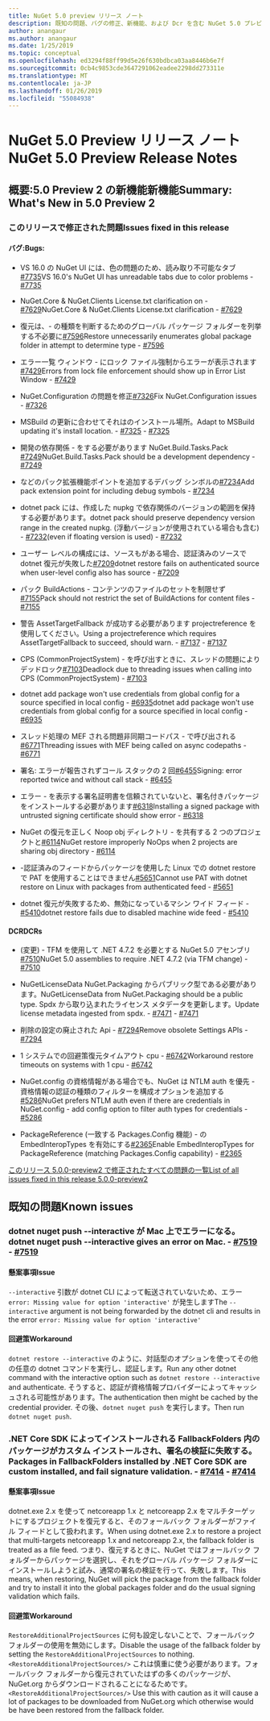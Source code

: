 ```yaml
---
title: NuGet 5.0 preview リリース ノート
description: 既知の問題、バグの修正、新機能、および Dcr を含む NuGet 5.0 プレビューのリリース ノート。
author: anangaur
ms.author: anangaur
ms.date: 1/25/2019
ms.topic: conceptual
ms.openlocfilehash: ed3294f88ff99d5e26f630bdbca03aa8446b6e7f
ms.sourcegitcommit: 0cb4c9853cde3647291062eadee2298dd273311e
ms.translationtype: MT
ms.contentlocale: ja-JP
ms.lasthandoff: 01/26/2019
ms.locfileid: "55084938"
---
```

# <a name="nuget-50-preview-release-notes"></a><span data-ttu-id="7284c-103">NuGet 5.0 Preview リリース ノート</span><span class="sxs-lookup"><span data-stu-id="7284c-103">NuGet 5.0 Preview Release Notes</span></span>

## <a name="summary-whats-new-in-50-preview-2"></a><span data-ttu-id="7284c-104">概要:5.0 Preview 2 の新機能新機能</span><span class="sxs-lookup"><span data-stu-id="7284c-104">Summary: What's New in 5.0 Preview 2</span></span>

### <a name="issues-fixed-in-this-release"></a><span data-ttu-id="7284c-105">このリリースで修正された問題</span><span class="sxs-lookup"><span data-stu-id="7284c-105">Issues fixed in this release</span></span>

#### <a name="bugs"></a><span data-ttu-id="7284c-106">バグ:</span><span class="sxs-lookup"><span data-stu-id="7284c-106">Bugs:</span></span>

* <span data-ttu-id="7284c-107">VS 16.0 の NuGet UI には、色の問題のため、読み取り不可能なタブ[#7735](https://github.com/NuGet/Home/issues/7735)</span><span class="sxs-lookup"><span data-stu-id="7284c-107">VS 16.0's NuGet UI has unreadable tabs due to color problems - [#7735](https://github.com/NuGet/Home/issues/7735)</span></span>

* <span data-ttu-id="7284c-108">NuGet.Core & NuGet.Clients License.txt clarification on - [#7629](https://github.com/NuGet/Home/issues/7629)</span><span class="sxs-lookup"><span data-stu-id="7284c-108">NuGet.Core & NuGet.Clients License.txt clarification - [#7629](https://github.com/NuGet/Home/issues/7629)</span></span>

* <span data-ttu-id="7284c-109">復元は、- の種類を判断するためのグローバル パッケージ フォルダーを列挙する不必要に[#7596](https://github.com/NuGet/Home/issues/7596)</span><span class="sxs-lookup"><span data-stu-id="7284c-109">Restore unnecessarily enumerates global package folder in attempt to determine type - [#7596](https://github.com/NuGet/Home/issues/7596)</span></span>

* <span data-ttu-id="7284c-110">エラー一覧 ウィンドウ - にロック ファイル強制からエラーが表示されます[#7429](https://github.com/NuGet/Home/issues/7429)</span><span class="sxs-lookup"><span data-stu-id="7284c-110">Errors from lock file enforcement should show up in Error List Window - [#7429](https://github.com/NuGet/Home/issues/7429)</span></span>

* <span data-ttu-id="7284c-111">NuGet.Configuration の問題を修正[#7326](https://github.com/NuGet/Home/issues/7326)</span><span class="sxs-lookup"><span data-stu-id="7284c-111">Fix NuGet.Configuration issues - [#7326](https://github.com/NuGet/Home/issues/7326)</span></span>

* <span data-ttu-id="7284c-112">MSBuild の更新に合わせてそれはのインストール場所。</span><span class="sxs-lookup"><span data-stu-id="7284c-112">Adapt to MSBuild updating it's install location.</span></span><span data-ttu-id="7284c-113">  - [#7325](https://github.com/NuGet/Home/issues/7325)</span><span class="sxs-lookup"><span data-stu-id="7284c-113">  - [#7325](https://github.com/NuGet/Home/issues/7325)</span></span>

* <span data-ttu-id="7284c-114">開発の依存関係 - をする必要があります NuGet.Build.Tasks.Pack [#7249](https://github.com/NuGet/Home/issues/7249)</span><span class="sxs-lookup"><span data-stu-id="7284c-114">NuGet.Build.Tasks.Pack should be a development dependency - [#7249](https://github.com/NuGet/Home/issues/7249)</span></span>

* <span data-ttu-id="7284c-115">などのパック拡張機能ポイントを追加するデバッグ シンボルの[#7234](https://github.com/NuGet/Home/issues/7234)</span><span class="sxs-lookup"><span data-stu-id="7284c-115">Add pack extension point for including debug symbols - [#7234](https://github.com/NuGet/Home/issues/7234)</span></span>

* <span data-ttu-id="7284c-116">dotnet pack には、作成した nupkg で依存関係のバージョンの範囲を保持する必要があります。</span><span class="sxs-lookup"><span data-stu-id="7284c-116">dotnet pack should preserve dependency version range in the created nupkg.</span></span> <span data-ttu-id="7284c-117">(浮動バージョンが使用されている場合も含む) - [#7232](https://github.com/NuGet/Home/issues/7232)</span><span class="sxs-lookup"><span data-stu-id="7284c-117">(even if floating version is used) - [#7232](https://github.com/NuGet/Home/issues/7232)</span></span>

* <span data-ttu-id="7284c-118">ユーザー レベルの構成には、ソースもがある場合、認証済みのソースで dotnet 復元が失敗した[#7209](https://github.com/NuGet/Home/issues/7209)</span><span class="sxs-lookup"><span data-stu-id="7284c-118">dotnet restore fails on authenticated source when user-level config also has source - [#7209](https://github.com/NuGet/Home/issues/7209)</span></span>

* <span data-ttu-id="7284c-119">パック BuildActions - コンテンツのファイルのセットを制限せず[#7155](https://github.com/NuGet/Home/issues/7155)</span><span class="sxs-lookup"><span data-stu-id="7284c-119">Pack should not restrict the set of BuildActions for content files - [#7155](https://github.com/NuGet/Home/issues/7155)</span></span>

* <span data-ttu-id="7284c-120">警告 AssetTargetFallback が成功する必要があります projectreference を使用してください。</span><span class="sxs-lookup"><span data-stu-id="7284c-120">Using a projectreference which requires AssetTargetFallback to succeed, should warn.</span></span><span data-ttu-id="7284c-121"> - [#7137](https://github.com/NuGet/Home/issues/7137)</span><span class="sxs-lookup"><span data-stu-id="7284c-121"> - [#7137](https://github.com/NuGet/Home/issues/7137)</span></span>

* <span data-ttu-id="7284c-122">CPS (CommonProjectSystem) - を呼び出すときに、スレッドの問題によりデッドロック[#7103](https://github.com/NuGet/Home/issues/7103)</span><span class="sxs-lookup"><span data-stu-id="7284c-122">Deadlock due to threading issues when calling into CPS (CommonProjectSystem) - [#7103](https://github.com/NuGet/Home/issues/7103)</span></span>

* <span data-ttu-id="7284c-123">dotnet add package won't use credentials from global config for a source specified in local config - [#6935](https://github.com/NuGet/Home/issues/6935)</span><span class="sxs-lookup"><span data-stu-id="7284c-123">dotnet add package won't use credentials from global config for a source specified in local config - [#6935](https://github.com/NuGet/Home/issues/6935)</span></span>

* <span data-ttu-id="7284c-124">スレッド処理の MEF される問題非同期コードパス - で呼び出される[#6771](https://github.com/NuGet/Home/issues/6771)</span><span class="sxs-lookup"><span data-stu-id="7284c-124">Threading issues with MEF being called on async codepaths - [#6771](https://github.com/NuGet/Home/issues/6771)</span></span>

* <span data-ttu-id="7284c-125">署名: エラーが報告されずコール スタックの 2 回[#6455](https://github.com/NuGet/Home/issues/6455)</span><span class="sxs-lookup"><span data-stu-id="7284c-125">Signing:  error reported twice and without call stack - [#6455](https://github.com/NuGet/Home/issues/6455)</span></span>

* <span data-ttu-id="7284c-126">エラー - を表示する署名証明書を信頼されていないと、署名付きパッケージをインストールする必要があります[#6318](https://github.com/NuGet/Home/issues/6318)</span><span class="sxs-lookup"><span data-stu-id="7284c-126">Installing a signed package with untrusted signing certificate should show error - [#6318](https://github.com/NuGet/Home/issues/6318)</span></span>

* <span data-ttu-id="7284c-127">NuGet の復元を正しく Noop obj ディレクトリ - を共有する 2 つのプロジェクトと[#6114](https://github.com/NuGet/Home/issues/6114)</span><span class="sxs-lookup"><span data-stu-id="7284c-127">NuGet restore improperly NoOps when 2 projects are sharing obj directory - [#6114](https://github.com/NuGet/Home/issues/6114)</span></span>

* <span data-ttu-id="7284c-128">-認証済みのフィードからパッケージを使用した Linux での dotnet restore で PAT を使用することはできません[#5651](https://github.com/NuGet/Home/issues/5651)</span><span class="sxs-lookup"><span data-stu-id="7284c-128">Cannot use PAT with dotnet restore on Linux with packages from authenticated feed - [#5651](https://github.com/NuGet/Home/issues/5651)</span></span>

* <span data-ttu-id="7284c-129">dotnet 復元が失敗するため、無効になっているマシン ワイド フィード - [#5410](https://github.com/NuGet/Home/issues/5410)</span><span class="sxs-lookup"><span data-stu-id="7284c-129">dotnet restore fails due to disabled machine wide feed - [#5410](https://github.com/NuGet/Home/issues/5410)</span></span>

#### <a name="dcrs"></a><span data-ttu-id="7284c-130">DCR</span><span class="sxs-lookup"><span data-stu-id="7284c-130">DCRs</span></span>

* <span data-ttu-id="7284c-131">(変更) - TFM を使用して .NET 4.7.2 を必要とする NuGet 5.0 アセンブリ[#7510](https://github.com/NuGet/Home/issues/7510)</span><span class="sxs-lookup"><span data-stu-id="7284c-131">NuGet 5.0 assemblies to require .NET 4.7.2 (via TFM change) - [#7510](https://github.com/NuGet/Home/issues/7510)</span></span>

* <span data-ttu-id="7284c-132">NuGetLicenseData NuGet.Packaging からパブリック型である必要があります。</span><span class="sxs-lookup"><span data-stu-id="7284c-132">NuGetLicenseData from NuGet.Packaging should be a public type.</span></span> <span data-ttu-id="7284c-133">Spdx から取り込まれたライセンス メタデータを更新します。</span><span class="sxs-lookup"><span data-stu-id="7284c-133">Update license metadata ingested from spdx.</span></span><span data-ttu-id="7284c-134"> - [#7471](https://github.com/NuGet/Home/issues/7471)</span><span class="sxs-lookup"><span data-stu-id="7284c-134"> - [#7471](https://github.com/NuGet/Home/issues/7471)</span></span>

* <span data-ttu-id="7284c-135">削除の設定の廃止された Api - [#7294](https://github.com/NuGet/Home/issues/7294)</span><span class="sxs-lookup"><span data-stu-id="7284c-135">Remove obsolete Settings APIs - [#7294](https://github.com/NuGet/Home/issues/7294)</span></span>

* <span data-ttu-id="7284c-136">1 システムでの回避策復元タイムアウト cpu - [#6742](https://github.com/NuGet/Home/issues/6742)</span><span class="sxs-lookup"><span data-stu-id="7284c-136">Workaround restore timeouts on systems with 1 cpu - [#6742](https://github.com/NuGet/Home/issues/6742)</span></span>

* <span data-ttu-id="7284c-137">NuGet.config の資格情報がある場合でも、NuGet は NTLM auth を優先 - 資格情報の認証の種類のフィルターを構成オプションを追加する[#5286](https://github.com/NuGet/Home/issues/5286)</span><span class="sxs-lookup"><span data-stu-id="7284c-137">NuGet prefers NTLM auth even if there are credentials in NuGet.config - add config option to filter auth types for credentials - [#5286](https://github.com/NuGet/Home/issues/5286)</span></span>

* <span data-ttu-id="7284c-138">PackageReference (一致する Packages.Config 機能) - の EmbedInteropTypes を有効にする[#2365](https://github.com/NuGet/Home/issues/2365)</span><span class="sxs-lookup"><span data-stu-id="7284c-138">Enable EmbedInteropTypes for PackageReference (matching Packages.Config capability) - [#2365](https://github.com/NuGet/Home/issues/2365)</span></span>

[<span data-ttu-id="7284c-139">このリリース 5.0.0-preview2 で修正されたすべての問題の一覧</span><span class="sxs-lookup"><span data-stu-id="7284c-139">List of all issues fixed in this release 5.0.0-preview2</span></span>](https://github.com/NuGet/Home/issues?q=is%3Aissue+is%3Aclosed+milestone%3A%224.9.2")


## <a name="known-issues"></a><span data-ttu-id="7284c-140">既知の問題</span><span class="sxs-lookup"><span data-stu-id="7284c-140">Known issues</span></span>

### <a name="dotnet-nuget-push---interactive-gives-an-error-on-mac---7519httpsgithubcomnugethomeissues7519"></a><span data-ttu-id="7284c-141">dotnet nuget push --interactive が Mac 上でエラーになる。</span><span class="sxs-lookup"><span data-stu-id="7284c-141">dotnet nuget push --interactive gives an error on Mac.</span></span><span data-ttu-id="7284c-142"> - [#7519](https://github.com/NuGet/Home/issues/7519)</span><span class="sxs-lookup"><span data-stu-id="7284c-142"> - [#7519](https://github.com/NuGet/Home/issues/7519)</span></span>

#### <a name="issue"></a><span data-ttu-id="7284c-143">懸案事項</span><span class="sxs-lookup"><span data-stu-id="7284c-143">Issue</span></span>
<span data-ttu-id="7284c-144">`--interactive` 引数が dotnet CLI によって転送されていないため、エラー `error: Missing value for option 'interactive'` が発生します</span><span class="sxs-lookup"><span data-stu-id="7284c-144">The `--interactive` argument is not being forwarded by the dotnet cli and results in the error `error: Missing value for option 'interactive'`</span></span>

#### <a name="workaround"></a><span data-ttu-id="7284c-145">回避策</span><span class="sxs-lookup"><span data-stu-id="7284c-145">Workaround</span></span>
<span data-ttu-id="7284c-146">`dotnet restore --interactive` のように、対話型のオプションを使ってその他の任意の dotnet コマンドを実行し、認証します。</span><span class="sxs-lookup"><span data-stu-id="7284c-146">Run any other dotnet command with the interactive option such as `dotnet restore --interactive` and authenticate.</span></span> <span data-ttu-id="7284c-147">そうすると、認証が資格情報プロバイダーによってキャッシュされる可能性があります。</span><span class="sxs-lookup"><span data-stu-id="7284c-147">The authentication then might be cached by the credential provider.</span></span> <span data-ttu-id="7284c-148">その後、`dotnet nuget push` を実行します。</span><span class="sxs-lookup"><span data-stu-id="7284c-148">Then run `dotnet nuget push`.</span></span>

### <a name="packages-in-fallbackfolders-installed-by-net-core-sdk-are-custom-installed-and-fail-signature-validation---7414httpsgithubcomnugethomeissues7414"></a><span data-ttu-id="7284c-149">.NET Core SDK によってインストールされる FallbackFolders 内のパッケージがカスタム インストールされ、署名の検証に失敗する。</span><span class="sxs-lookup"><span data-stu-id="7284c-149">Packages in FallbackFolders installed by .NET Core SDK are custom installed, and fail signature validation.</span></span><span data-ttu-id="7284c-150"> - [#7414](https://github.com/NuGet/Home/issues/7414)</span><span class="sxs-lookup"><span data-stu-id="7284c-150"> - [#7414](https://github.com/NuGet/Home/issues/7414)</span></span>

#### <a name="issue"></a><span data-ttu-id="7284c-151">懸案事項</span><span class="sxs-lookup"><span data-stu-id="7284c-151">Issue</span></span>
<span data-ttu-id="7284c-152">dotnet.exe 2.x を使って netcoreapp 1.x と netcoreapp 2.x をマルチターゲットにするプロジェクトを復元すると、そのフォールバック フォルダーがファイル フィードとして扱われます。</span><span class="sxs-lookup"><span data-stu-id="7284c-152">When using dotnet.exe 2.x to restore a project that multi-targets netcoreapp 1.x and netcoreapp 2.x, the fallback folder is treated as a file feed.</span></span> <span data-ttu-id="7284c-153">つまり、復元するときに、NuGet ではフォールバック フォルダーからパッケージを選択し、それをグローバル パッケージ フォルダーにインストールしようと試み、通常の署名の検証を行って、失敗します。</span><span class="sxs-lookup"><span data-stu-id="7284c-153">This means, when restoring, NuGet will pick the package from the fallback folder and try to install it into the global packages folder and do the usual signing validation which fails.</span></span>

#### <a name="workaround"></a><span data-ttu-id="7284c-154">回避策</span><span class="sxs-lookup"><span data-stu-id="7284c-154">Workaround</span></span>
<span data-ttu-id="7284c-155">`RestoreAdditionalProjectSources` に何も設定しないことで、フォールバック フォルダーの使用を無効にします。</span><span class="sxs-lookup"><span data-stu-id="7284c-155">Disable the usage of the fallback folder by setting the `RestoreAdditionalProjectSources` to nothing.</span></span> <span data-ttu-id="7284c-156">`<RestoreAdditionalProjectSources/>` これは慎重に使う必要があります。フォールバック フォルダーから復元されていたはずの多くのパッケージが、NuGet.org からダウンロードされることになるためです。</span><span class="sxs-lookup"><span data-stu-id="7284c-156">`<RestoreAdditionalProjectSources/>` Use this with caution as it will cause a lot of packages to be downloaded from NuGet.org which otherwise would be have been restored from the fallback folder.</span></span>
